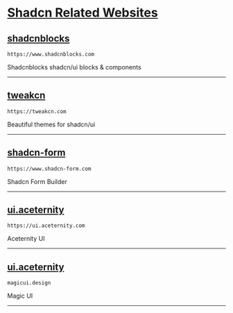 # [Shadcn Related Websites](https://ui.shadcn.com/)

## [shadcnblocks](https://www.shadcnblocks.com/)
```link
https://www.shadcnblocks.com
```
Shadcnblocks shadcn/ui blocks & components
______
## [tweakcn](https://tweakcn.com/)
```link
https://tweakcn.com
```
Beautiful themes for shadcn/ui
______
## [shadcn-form](https://www.shadcn-form.com/)
```link
https://www.shadcn-form.com
```
Shadcn Form Builder
______
## [ui.aceternity](https://ui.aceternity.com/)
```link
https://ui.aceternity.com
```
Aceternity UI
______
## [ui.aceternity](https://magicui.design/)
```link
magicui.design
```
Magic UI
______
